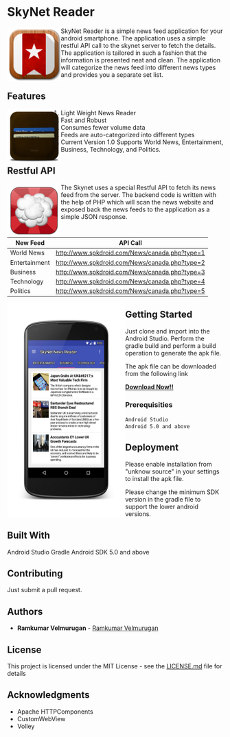 # SkyNet Reader

<a href=""><img src="https://github.com/spkdroid/SkyNet-Reader/blob/master/app/src/main/res/mipmap-mdpi/ic_launcher.png" align="left" height="125" width="125" ></a>


SkyNet Reader is a simple news feed application for your android smartphone. The application uses a simple restful API call to the skynet server to fetch the details. The application is tailored in such a fashion that the information is presented neat and clean. The application will categorize the news feed into different news types and provides you a separate set list.

## Features

<a href=""><img src="https://github.com/spkdroid/SkyNet-Reader/blob/master/app/src/main/res/drawable/second.png" align="left" height="125" width="125" ></a>

1) Light Weight News Reader <br>
2) Fast and Robust <br>
3) Consumes fewer volume data <br>
4) Feeds are auto-categorized into different types <br>
5) Current Version 1.0 Supports World News, Entertainment, Business, Technology, and Politics.

## Restful API

<a href=""><img src="https://github.com/spkdroid/SkyNet-Reader/blob/master/app/src/main/res/drawable/first.png" align="left" height="125" width="125" ></a>

The Skynet uses a special Restful API to fetch its news feed from the server. The backend code is written with the help of PHP which will scan the news website and exposed back the news feeds to the application as a simple JSON response.


| New Feed        | API Call
| ------------- |:-------------:
| World News      | http://www.spkdroid.com/News/canada.php?type=1
| Entertainment    | http://www.spkdroid.com/News/canada.php?type=2
| Business | http://www.spkdroid.com/News/canada.php?type=3
| Technology      | http://www.spkdroid.com/News/canada.php?type=4
| Politics    | http://www.spkdroid.com/News/canada.php?type=5


<a href="url"><img src="https://github.com/spkdroid/SkyNet-Reader/blob/master/screenshot/screen.png" align="left" height="500" width="275" ></a>


## Getting Started

Just clone and import into the Android Studio. Perform the gradle build and perform a build operation to generate the apk file. <br>

The apk file can be downloaded from the following link <br>

<strong>
<a href="http://www.spkdroid.com/News/app.apk">Download Now!!</a>
</strong>

### Prerequisities

```
Android Studio
Android 5.0 and above
```

## Deployment

Please enable installation from "unknow source" in your settings to install the apk file.

Please change the minimum SDK version in the gradle file to support the lower android versions.

## Built With

Android Studio
Gradle
Android SDK 5.0 and above

## Contributing

Just submit a pull request.

## Authors

* **Ramkumar Velmurugan** - [Ramkumar Velmurugan](http://spkdroid/CV/)


## License

This project is licensed under the MIT License - see the [LICENSE.md](https://github.com/spkdroid/SkyNet-Reader/blob/master/license.md) file for details

## Acknowledgments

* Apache HTTPComponents
* CustomWebView
* Volley
